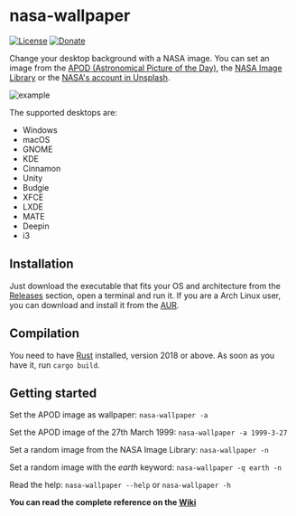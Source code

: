 # nasa-wallpaper

[![License](https://img.shields.io/badge/License-Apache%202.0-blue.svg)](https://www.apache.org/licenses/LICENSE-2.0)
[![Donate](https://img.shields.io/badge/Donate-PayPal-green.svg)](https://www.paypal.me/davidpoblacion)

Change your desktop background with a NASA image. You can set an image from the [APOD (Astronomical Picture of the Day)](https://apod.nasa.gov/apod/), the [NASA Image Library](https://images.nasa.gov/) or the [NASA's account in Unsplash](https://unsplash.com/@nasa).

![example](https://images-assets.nasa.gov/image/iss040e008244/iss040e008244~small.jpg)

The supported desktops are:
* Windows
* macOS
* GNOME
* KDE
* Cinnamon
* Unity
* Budgie
* XFCE
* LXDE
* MATE
* Deepin
* i3

## Installation
Just download the executable that fits your OS and architecture from the [Releases](https://github.com/davidpob99/nasa-wallpaper/releases) section, open a terminal and run it. If you are a Arch Linux user, you can download and install it from the [AUR](https://aur.archlinux.org/packages/nasa-wallpaper/).

## Compilation
You need to have [Rust](https://www.rust-lang.org/) installed, version 2018 or above. As soon as you have it, run `cargo build`.

## Getting started
Set the APOD image as wallpaper: `nasa-wallpaper -a`

Set the APOD image of the 27th March 1999: `nasa-wallpaper -a 1999-3-27`

Set a random image from the NASA Image Library: `nasa-wallpaper -n`

Set a random image with the _earth_ keyword: `nasa-wallpaper -q earth -n`

Read the help: `nasa-wallpaper --help` or `nasa-wallpaper -h`

**You can read the complete reference on the [Wiki](https://github.com/davidpob99/nasa-wallpaper/wiki/Reference)**
